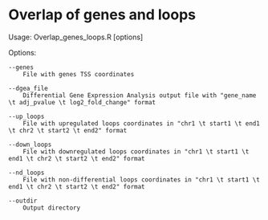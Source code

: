 Overlap of genes and loops
=============================

Usage: Overlap_genes_loops.R [options]

Options:

	--genes
		File with genes TSS coordinates

	--dgea_file
		Differential Gene Expression Analysis output file with "gene_name \t adj_pvalue \t log2_fold_change" format

	--up_loops
		File with upregulated loops coordinates in "chr1 \t start1 \t end1 \t chr2 \t start2 \t end2" format

	--down_loops
		File with downregulated loops coordinates in "chr1 \t start1 \t end1 \t chr2 \t start2 \t end2" format

	--nd_loops
		File with non-differential loops coordinates in "chr1 \t start1 \t end1 \t chr2 \t start2 \t end2" format

	--outdir
		Output directory

